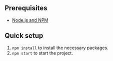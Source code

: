 ## Prerequisites
* [Node.js and NPM](https://nodejs.org/en/)

## Quick setup
1. `npm install` to install the necessary packages.
2. `npm start` to start the project.